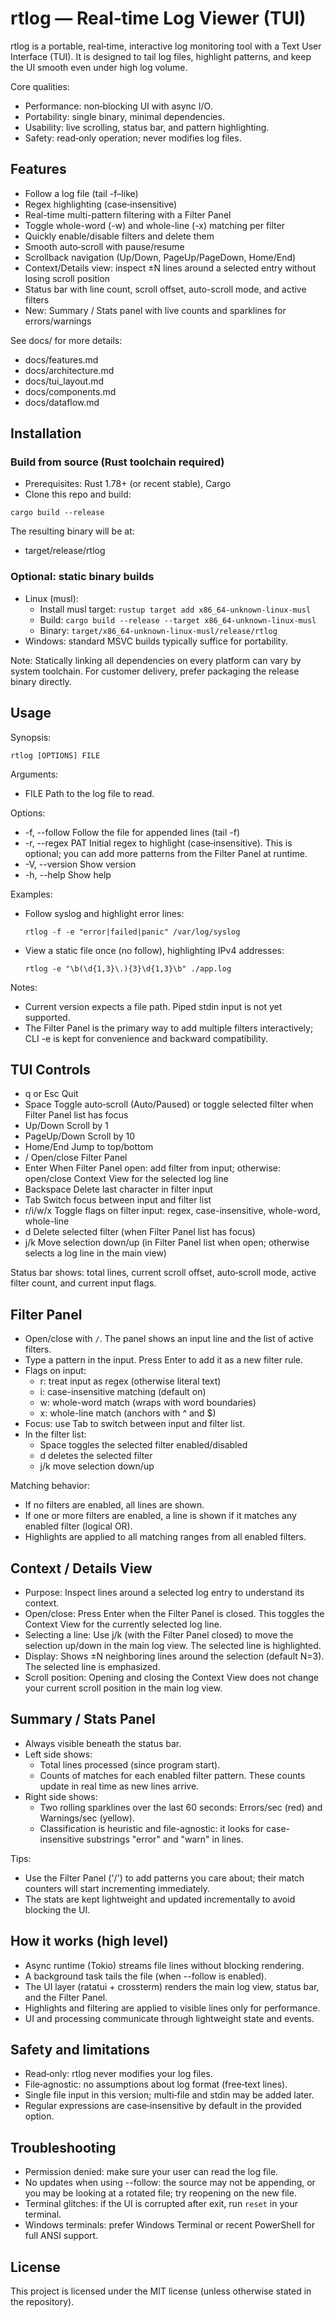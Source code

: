 # rtlog — Real‑time Log Viewer (TUI)

rtlog is a portable, real‑time, interactive log monitoring tool with a Text User Interface (TUI). It is designed to tail log files, highlight patterns, and keep the UI smooth even under high log volume.

Core qualities:
- Performance: non‑blocking UI with async I/O.
- Portability: single binary, minimal dependencies.
- Usability: live scrolling, status bar, and pattern highlighting.
- Safety: read‑only operation; never modifies log files.


## Features
- Follow a log file (tail -f–like)
- Regex highlighting (case‑insensitive)
- Real-time multi-pattern filtering with a Filter Panel
- Toggle whole-word (-w) and whole-line (-x) matching per filter
- Quickly enable/disable filters and delete them
- Smooth auto‑scroll with pause/resume
- Scrollback navigation (Up/Down, PageUp/PageDown, Home/End)
- Context/Details view: inspect ±N lines around a selected entry without losing scroll position
- Status bar with line count, scroll offset, auto-scroll mode, and active filters
- New: Summary / Stats panel with live counts and sparklines for errors/warnings

See docs/ for more details:
- docs/features.md
- docs/architecture.md
- docs/tui_layout.md
- docs/components.md
- docs/dataflow.md


## Installation

### Build from source (Rust toolchain required)
- Prerequisites: Rust 1.78+ (or recent stable), Cargo
- Clone this repo and build:

```
cargo build --release
```

The resulting binary will be at:
- target/release/rtlog

### Optional: static binary builds
- Linux (musl):
  - Install musl target: `rustup target add x86_64-unknown-linux-musl`
  - Build: `cargo build --release --target x86_64-unknown-linux-musl`
  - Binary: `target/x86_64-unknown-linux-musl/release/rtlog`
- Windows: standard MSVC builds typically suffice for portability.

Note: Statically linking all dependencies on every platform can vary by system toolchain. For customer delivery, prefer packaging the release binary directly.


## Usage

Synopsis:
```
rtlog [OPTIONS] FILE
```

Arguments:
- FILE  Path to the log file to read.

Options:
- -f, --follow       Follow the file for appended lines (tail -f)
- -r, --regex PAT    Initial regex to highlight (case‑insensitive). This is optional; you can add more patterns from the Filter Panel at runtime.
- -V, --version      Show version
- -h, --help         Show help

Examples:
- Follow syslog and highlight error lines:
  ```
  rtlog -f -e "error|failed|panic" /var/log/syslog
  ```
- View a static file once (no follow), highlighting IPv4 addresses:
  ```
  rtlog -e "\b(\d{1,3}\.){3}\d{1,3}\b" ./app.log
  ```

Notes:
- Current version expects a file path. Piped stdin input is not yet supported.
- The Filter Panel is the primary way to add multiple filters interactively; CLI -e is kept for convenience and backward compatibility.


## TUI Controls
- q or Esc   Quit
- Space      Toggle auto‑scroll (Auto/Paused) or toggle selected filter when Filter Panel list has focus
- Up/Down    Scroll by 1
- PageUp/Down  Scroll by 10
- Home/End   Jump to top/bottom
- /          Open/close Filter Panel
- Enter      When Filter Panel open: add filter from input; otherwise: open/close Context View for the selected log line
- Backspace  Delete last character in filter input
- Tab        Switch focus between input and filter list
- r/i/w/x    Toggle flags on filter input: regex, case-insensitive, whole-word, whole-line
- d          Delete selected filter (when Filter Panel list has focus)
- j/k        Move selection down/up (in Filter Panel list when open; otherwise selects a log line in the main view)

Status bar shows: total lines, current scroll offset, auto‑scroll mode, active filter count, and current input flags.


## Filter Panel
- Open/close with `/`. The panel shows an input line and the list of active filters.
- Type a pattern in the input. Press Enter to add it as a new filter rule.
- Flags on input:
  - r: treat input as regex (otherwise literal text)
  - i: case-insensitive matching (default on)
  - w: whole-word match (wraps with word boundaries)
  - x: whole-line match (anchors with ^ and $)
- Focus: use Tab to switch between input and filter list.
- In the filter list:
  - Space toggles the selected filter enabled/disabled
  - d deletes the selected filter
  - j/k move selection down/up

Matching behavior:
- If no filters are enabled, all lines are shown.
- If one or more filters are enabled, a line is shown if it matches any enabled filter (logical OR).
- Highlights are applied to all matching ranges from all enabled filters.

## Context / Details View
- Purpose: Inspect lines around a selected log entry to understand its context.
- Open/close: Press Enter when the Filter Panel is closed. This toggles the Context View for the currently selected log line.
- Selecting a line: Use j/k (with the Filter Panel closed) to move the selection up/down in the main log view. The selected line is highlighted.
- Display: Shows ±N neighboring lines around the selection (default N=3). The selected line is emphasized.
- Scroll position: Opening and closing the Context View does not change your current scroll position in the main log view.

## Summary / Stats Panel
- Always visible beneath the status bar.
- Left side shows:
  - Total lines processed (since program start).
  - Counts of matches for each enabled filter pattern. These counts update in real time as new lines arrive.
- Right side shows:
  - Two rolling sparklines over the last 60 seconds: Errors/sec (red) and Warnings/sec (yellow).
  - Classification is heuristic and file-agnostic: it looks for case-insensitive substrings "error" and "warn" in lines.

Tips:
- Use the Filter Panel ('/') to add patterns you care about; their match counters will start incrementing immediately.
- The stats are kept lightweight and updated incrementally to avoid blocking the UI.


## How it works (high level)
- Async runtime (Tokio) streams file lines without blocking rendering.
- A background task tails the file (when --follow is enabled).
- The UI layer (ratatui + crossterm) renders the main log view, status bar, and the Filter Panel.
- Highlights and filtering are applied to visible lines only for performance.
- UI and processing communicate through lightweight state and events.


## Safety and limitations
- Read‑only: rtlog never modifies your log files.
- File‑agnostic: no assumptions about log format (free‑text lines).
- Single file input in this version; multi‑file and stdin may be added later.
- Regular expressions are case‑insensitive by default in the provided option.


## Troubleshooting
- Permission denied: make sure your user can read the log file.
- No updates when using --follow: the source may not be appending, or you may be looking at a rotated file; try reopening on the new file.
- Terminal glitches: if the UI is corrupted after exit, run `reset` in your terminal.
- Windows terminals: prefer Windows Terminal or recent PowerShell for full ANSI support.


## License
This project is licensed under the MIT license (unless otherwise stated in the repository).
